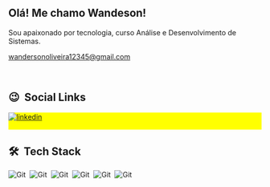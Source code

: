<h2 align="left">Olá! Me chamo Wandeson!</h2>

Sou apaixonado por tecnologia, curso Análise e Desenvolvimento de Sistemas.

wandersonoliveira12345@gmail.com

<br>

## 😉 &nbsp;Social Links

<p align="left" style="background:yellow">
<a href="https://www.linkedin.com/in/wanderson-oliveira-a1119316b/" target="_blank">
  <img align="center" src="https://img.shields.io/badge/wanderson-oliveira-05122A?style=flat&logo=linkedin&logoColor=white" alt="linkedin"/>
</a>  
<br><br>
  
## 🛠 &nbsp;Tech Stack
  
  ![Git](https://img.shields.io/badge/GIT-E44C30?style=for-the-badge&logo=git&logoColor=white)&nbsp;
  ![Git](https://img.shields.io/badge/HTML5-E34F26?style=for-the-badge&logo=html5&logoColor=white)&nbsp;
  ![Git](https://img.shields.io/badge/CSS3-1572B6?style=for-the-badge&logo=css3&logoColor=white)&nbsp;
  ![Git](https://img.shields.io/badge/JavaScript-F7DF1E?style=for-the-badge&logo=javascript&logoColor=black)&nbsp;
  ![Git](https://img.shields.io/badge/TypeScript-007ACC?style=for-the-badge&logo=typescript&logoColor=white)&nbsp;
  ![Git](https://img.shields.io/badge/React-20232A?style=for-the-badge&logo=react&logoColor=61DAFB)&nbsp;
<!--   ![Git](https://img.shields.io/badge/Android_Studio-3DDC84?style=for-the-badge&logo=android-studio&logoColor=white)&nbsp; --
<!--   ![Git](https://img.shields.io/badge/Java-ED8B00?style=for-the-badge&logo=openjdk&logoColor=white)&nbsp;
  ![Git](https://img.shields.io/badge/Kotlin-0095D5?&style=for-the-badge&logo=kotlin&logoColor=white)&nbsp; -->
<!--   ![Git](https://img.shields.io/badge/SQLite-07405E?style=for-the-badge&logo=sqlite&logoColor=white)&nbsp; -->
  
  
<br>
<br><br>
